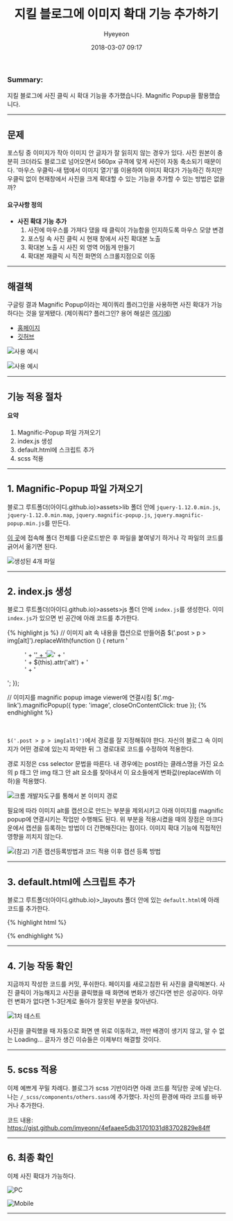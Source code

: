 ﻿---
title: "지킬 블로그에 이미지 확대 기능 추가하기"
layout: post
date: 2018-03-07 09:17
image: ../assets/images/post/002/206_00title.png
headerImage: true
category: Blog
tag:
- 깃허브
- jekyll
- 사진확대
blog: true
author: Hyeyeon
description: 지킬 블로그에 이미지 클릭시 확대 기능 추가하기
---

### Summary:

지킬 블로그에 사진 클릭 시 확대 기능을 추가했습니다. Magnific Popup을 활용했습니다.

---

## 문제

포스팅 중 이미지가 작아 이미지 안 글자가 잘 읽히지 않는 경우가 있다. 사진 원본이 충분히 크더라도 블로그로 넘어오면서 560px 규격에 맞게 사진이 자동 축소되기 때문이다. '마우스 우클릭-새 탭에서 이미지 열기'를 이용하여 이미지 확대가 가능하긴 하지만 우클릭 없이 현재창에서 사진을 크게 확대할 수 있는 기능을 추가할 수 있는 방법은 없을까?

#### 요구사항 정의

* **사진 확대 기능 추가**
  1. 사진에 마우스를 가져다 댔을 때 클릭이 가능함을 인지하도록 마우스 모양 변경
  2. 포스팅 속 사진 클릭 시 현재 창에서 사진 확대본 노출
  3. 확대본 노출 시 사진 외 영역 어둡게 만들기
  4. 확대본 재클릭 시 직전 화면의 스크롤지점으로 이동

---

## 해결책

구글링 결과 Magnific Popup이라는 제이쿼리 플러그인을 사용하면 사진 확대가 가능하다는 것을 알게됐다. (제이쿼리? 플러그인? 용어 해설은 [여기에](https://imyeonn.github.io/blog/web/207/))

* [홈페이지](http://dimsemenov.com/plugins/magnific-popup/)
* [깃허브](https://github.com/dimsemenov/Magnific-Popup)

![사용 예시](https://d33v4339jhl8k0.cloudfront.net/docs/assets/591c8a010428634b4a33375c/images/59a8ace52c7d3a73488c870a/file-QXn5LscO6t.gif)

![사용 예시](http://3.bp.blogspot.com/-DAbGdeL43kw/VK8BsAs64uI/AAAAAAAACQw/gw2Hriq9hpc/s1600/Magnific%2BPopup%2B%2B%2BAnimate.gif)

---

## 기능 적용 절차

#### 요약

1. Magnific-Popup 파일 가져오기
2. index.js 생성
3. default.html에 스크립트 추가
4. scss 적용

---

## 1. Magnific-Popup 파일 가져오기

블로그 루트폴더(아이디.github.io)>assets>lib 폴더 안에 `jquery-1.12.0.min.js`, `jquery-1.12.0.min.map`, `jquery.magnific-popup.js`, `jquery.magnific-popup.min.js`를 만든다.

[이 곳](https://github.com/imyeonn/imyeonn.github.io/tree/master/assets/lib)에 접속해 폴더 전체를 다운로드받은 후 파일을 붙여넣기 하거나 각 파일의 코드를 긁어서 옮기면 된다.

![생성된 4개 파일](/assets/images/post/002/206_01.png)

---

## 2. index.js 생성

블로그 루트폴더(아이디.github.io)>assets>js 폴더 안에 `index.js`를 생성한다. 이미 `index.js`가 있으면 빈 공간에 아래 코드를 추가한다.

{% highlight js %}
// 이미지 alt 속 내용을 캡션으로 만들어줌
$('.post > p > img[alt]').replaceWith(function () {
    return '<figure>'
        + '<a href="' + $(this).attr('src') + '" class="mg-link">'
        + '<img src="' + $(this).attr('src') + '"/></a>'
        + '<figcaption class="caption">' + $(this).attr('alt') + '</figcaption>'
        + '</figure>';
});

// 이미지를 magnific popup image viewer에 연결시킴
$('.mg-link').magnificPopup({
    type: 'image',
    closeOnContentClick: true
});
{% endhighlight %}

<br>

`$('.post > p > img[alt]')`에서 경로를 잘 지정해줘야 한다. 자신의 블로그 속 이미지가 어떤 경로에 있는지 파악한 뒤 그 경로대로 코드를 수정하여 적용한다.

경로 지정은 css selector 문법을 따른다. 내 경우에는 post라는 클래스명을 가진 요소의 p 태그 안 img 태그 안 alt 요소를 찾아내서 이 요소들에게 변화값(replaceWith 이하)을 적용했다.


![크롬 개발자도구를 통해서 본 이미지 경로](/assets/images/post/002/206_02.png)

필요에 따라 이미지 alt를 캡션으로 만드는 부분을 제외시키고 아래 이미지를 magnific popup에 연결시키는 작업만 수행해도 된다. 위 부분을 적용시켰을 때의 장점은 마크다운에서 캡션을 등록하는 방법이 더 간편해진다는 점이다. 이미지 확대 기능에 직접적인 영향을 끼치지 않는다.

![(참고) 기존 캡션등록방법과 코드 적용 이후 캡션 등록 방법](/assets/images/post/002/206_03.png)

---

## 3. default.html에 스크립트 추가

블로그 루트폴더(아이디.github.io)>\_layouts 폴더 안에 있는 `default.html`에 아래 코드를 추가한다.

{% highlight html %}
<script src="/assets/lib/jquery-1.12.0.min.js"></script>
<script src="/assets/lib/jquery.magnific-popup.min.js"></script>
<script src="/assets/js/index.js"></script>
{% endhighlight %}

---

## 4. 기능 작동 확인

지금까지 작성한 코드를 커밋, 푸쉬한다. 페이지를 새로고침한 뒤 사진을 클릭해본다. 사진 클릭이 가능해지고 사진을 클릭했을 때 화면에 변화가 생긴다면 반은 성공이다. 아무런 변화가 없다면 1-3단계로 돌아가 잘못된 부분을 찾아낸다.

![1차 테스트](../assets/images/post/002/206_04.png)

사진을 클릭했을 때 자동으로 화면 맨 위로 이동하고, 까만 배경이 생기지 않고, 알 수 없는 Loading... 글자가 생긴 이슈들은 이제부터 해결할 것이다.

---

## 5. scss 적용

이제 예쁘게 꾸밀 차례다. 블로그가 scss 기반이라면 아래 코드를 적당한 곳에 넣는다. 나는 `/_scss/components/others.sass`에 추가했다. 자신의 환경에 따라 코드를 바꾸거나 추가한다.

코드 내용: <https://gist.github.com/imyeonn/4efaaee5db31701031d83702829e84ff>

---

## 6. 최종 확인

이제 사진 확대가 가능하다.

![PC](../assets/images/post/002/206_05.gif)

![Mobile](../assets/images/post/002/206_06.gif)

---
